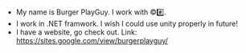 - My name is Burger PlayGuy. I work with ©#️⃣.
- I work in .NET framwork. I wish I could use unity properly in future!
- I have a website, go check out. Link: https://sites.google.com/view/burgerplayguy/
 
<!---
BurgerPlayGuy-64/BurgerPlayGuy-64 is a ✨ special ✨ repository because its `README.md` (this file) appears on your GitHub profile.
You can click the Preview link to take a look at your changes.
--->
